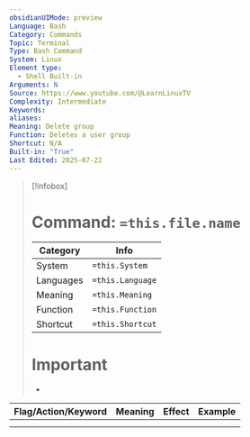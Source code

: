 ```yaml
---
obsidianUIMode: preview
Language: Bash
Category: Commands
Topic: Terminal
Type: Bash Command
System: Linux
Element type:
  - Shell Built-in
Arguments: N
Source: https://www.youtube.com/@LearnLinuxTV
Complexity: Intermediate
Keywords: 
aliases: 
Meaning: Delete group
Function: Deletes a user group
Shortcut: N/A
Built-in: "True"
Last Edited: 2025-07-22
---
```

>[!infobox]
> # Command: `=this.file.name`
> Category |  Info |
> ---|---|
> System|`=this.System`
> Languages|`=this.Language`
> Meaning|`=this.Meaning`
> Function| `=this.Function`
> Shortcut|`=this.Shortcut`
> # Important
> -

| Flag/Action/Keyword | Meaning | Effect | Example |
| ------------------- | ------- | ------ | ------- |
|                     |         |        |         |
|                     |         |        |         |
